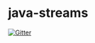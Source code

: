 # java-streams

[![Gitter](https://badges.gitter.im/senia-psm/java-streams.svg)](https://gitter.im/senia-psm/java-streams?utm_source=badge&utm_medium=badge&utm_campaign=pr-badge&utm_content=badge)